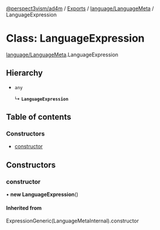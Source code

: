 [@perspect3vism/ad4m](../README.md) / [Exports](../modules.md) / [language/LanguageMeta](../modules/language_LanguageMeta.md) / LanguageExpression

# Class: LanguageExpression

[language/LanguageMeta](../modules/language_LanguageMeta.md).LanguageExpression

## Hierarchy

- `any`

  ↳ **`LanguageExpression`**

## Table of contents

### Constructors

- [constructor](language_LanguageMeta.LanguageExpression.md#constructor)

## Constructors

### constructor

• **new LanguageExpression**()

#### Inherited from

ExpressionGeneric(LanguageMetaInternal).constructor
